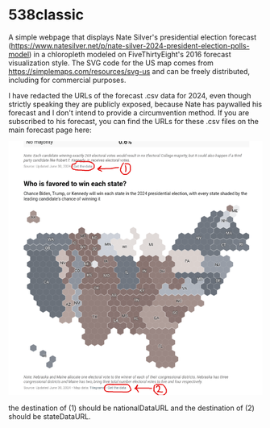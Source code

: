 # 538classic

A simple webpage that displays Nate Silver's presidential election forecast (https://www.natesilver.net/p/nate-silver-2024-president-election-polls-model) in a chloropleth modeled on FiveThirtyEight's 2016 forecast visualization style. The SVG code for the US map comes from https://simplemaps.com/resources/svg-us and can be freely distributed, including for commercial purposes.

I have redacted the URLs of the forecast .csv data for 2024, even though strictly speaking they are publicly exposed, because Nate has paywalled his forecast and I don't intend to provide a circumvention method. If you are subscribed to his forecast, you can find the URLs for these .csv files on the main forecast page here:

![](data-URLs.png)

the destination of (1) should be nationalDataURL and the destination of (2) should be stateDataURL.
